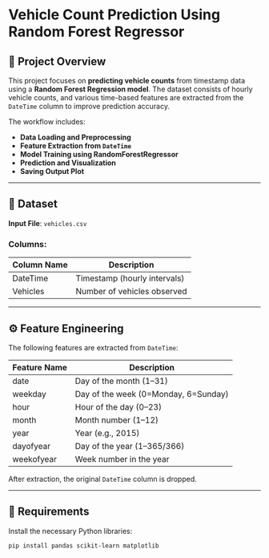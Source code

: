 # Vehicle Count Prediction Using Random Forest Regressor

## 📄 Project Overview

This project focuses on **predicting vehicle counts** from timestamp data using a **Random Forest Regression model**. The dataset consists of hourly vehicle counts, and various time-based features are extracted from the `DateTime` column to improve prediction accuracy.

The workflow includes:

- **Data Loading and Preprocessing**
- **Feature Extraction from `DateTime`**
- **Model Training using RandomForestRegressor**
- **Prediction and Visualization**
- **Saving Output Plot**

---

## 📂 Dataset

**Input File**: `vehicles.csv`

### Columns:

| Column Name | Description                      |
|-------------|----------------------------------|
| DateTime    | Timestamp (hourly intervals)    |
| Vehicles    | Number of vehicles observed      |

---

## ⚙️ Feature Engineering

The following features are extracted from `DateTime`:

| Feature Name | Description                     |
|--------------|---------------------------------|
| date         | Day of the month (1–31)         |
| weekday      | Day of the week (0=Monday, 6=Sunday) |
| hour         | Hour of the day (0–23)          |
| month        | Month number (1–12)             |
| year         | Year (e.g., 2015)               |
| dayofyear    | Day of the year (1–365/366)     |
| weekofyear   | Week number in the year         |

After extraction, the original `DateTime` column is dropped.

---

## 🧰 Requirements

Install the necessary Python libraries:

```bash
pip install pandas scikit-learn matplotlib
